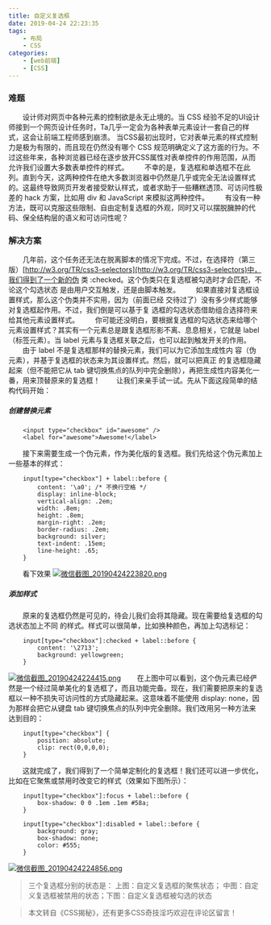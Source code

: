 ```yaml
---
title: 自定义复选框
date: 2019-04-24 22:23:35
tags:
    - 布局
    - CSS
categories: 
    - [web前端]
    - [CSS]
---
```


### 难题
&emsp;&emsp;设计师对网页中各种元素的控制欲是永无止境的。当 CSS 经验不足的UI设计师接到一个网页设计任务时，Ta几乎一定会为各种表单元素设计一套自己的样式，这会让前端工程师感到崩溃。 当CSS最初出现时，它对表单元素的样式控制力是极为有限的，而且现在仍然没有哪个 CSS 规范明确定义了这方面的行为。不过这些年来，各种浏览器已经在逐步放开CSS属性对表单控件的作用范围，从而允许我们设置大多数表单控件的样式。 
&emsp;&emsp;不幸的是，复选框和单选框不在此列。直到今天，这两种控件在绝大多数浏览器中仍然是几乎或完全无法设置样式的。这最终导致网页开发者接受默认样式，或者求助于一些糟糕透顶、可访问性极差的 hack 方案，比如用 div 和 JavaScript 来模拟这两种控件。
&emsp;&emsp;有没有一种方法，既可以克服这些限制、自由定制复选框的外观，同时又可以摆脱臃肿的代码、保全结构层的语义和可访问性呢？

### 解决方案
&emsp;&emsp;几年前，这个任务还无法在脱离脚本的情况下完成。不过，在选择符（第三版）[http://w3.org/TR/css3-selectors](http://w3.org/TR/css3-selectors)中，我们得到了一个新的伪 类 :checked。这个伪类只在复选框被勾选时才会匹配，不论这个勾选状态 是由用户交互触发，还是由脚本触发。
&emsp;&emsp;如果直接对复选框设置样式，那么这个伪类并不实用，因为（前面已经 交待过了）没有多少样式能够对复选框起作用。不过，我们倒是可以基于复 选框的勾选状态借助组合选择符来给其他元素设置样式。
&emsp;&emsp;你可能还没明白，要根据复选框的勾选状态来给哪个元素设置样式？其实有一个元素总是跟复选框形影不离、息息相关，它就是 label（标签元素）。当 label 元素与复选框关联之后，也可以起到触发开关的作用。
&emsp;&emsp;由于 label 不是复选框那样的替换元素，我们可以为它添加生成性内 容（伪元素），并基于复选框的状态来为其设置样式。然后，就可以把真正 的复选框隐藏起来（但不能把它从 tab 键切换焦点的队列中完全删除），再把生成性内容美化一番，用来顶替原来的复选框！
&emsp;&emsp;让我们来亲手试一试。先从下面这段简单的结构代码开始：
##### 创建替换元素
```
    <input type="checkbox" id="awesome" /> 
    <label for="awesome">Awesome!</label>
```
&emsp;&emsp;接下来需要生成一个伪元素，作为美化版的复选框。我们先给这个伪元素加上一些基本的样式：
```
    input[type="checkbox"] + label::before {
        content: '\a0'; /* 不换行空格 */
        display: inline-block;
        vertical-align: .2em;
        width: .8em;
        height: .8em;
        margin-right: .2em;
        border-radius: .2em;
        background: silver;
        text-indent: .15em;
        line-height: .65;
    }
```
&emsp;&emsp;看下效果
[![微信截图_20190424223820.png](https://i.loli.net/2019/04/24/5cc0750bcca1b.png)](https://i.loli.net/2019/04/24/5cc0750bcca1b.png)
##### 添加样式
&emsp;&emsp;原来的复选框仍然是可见的，待会儿我们会将其隐藏。现在需要给复选框的勾选状态加上不同 的样式。样式可以很简单，比如换种颜色，再加上勾选标记：
```
    input[type="checkbox"]:checked + label::before {
        content: '\2713';     
        background: yellowgreen; 
    }
```
[![微信截图_20190424224415.png](https://i.loli.net/2019/04/24/5cc0765223e1e.png)](https://i.loli.net/2019/04/24/5cc0765223e1e.png)
&emsp;&emsp;在上图中可以看到，这个伪元素已经俨然是一个经过简单美化的复选框了，而且功能完备。现在，我们需要把原来的复选框以一种不损失可访问性的方式隐藏起来。这意味着不能使用 display: none，因为那样会把它从键盘 tab 键切换焦点的队列中完全删除。我们改用另一种方法来达到目的：
```
    input[type="checkbox"] {
        position: absolute;
        clip: rect(0,0,0,0);
    }
```
&emsp;&emsp;这就完成了，我们得到了一个简单定制化的复选框！我们还可以进一步优化，比如在它聚焦或禁用时改变它的样式（效果如下图所示）：
```
    input[type="checkbox"]:focus + label::before {
        box-shadow: 0 0 .1em .1em #58a; 
    } 
 
    input[type="checkbox"]:disabled + label::before {
        background: gray;
        box-shadow: none;
        color: #555; 
    }
```
[![微信截图_20190424224856.png](https://i.loli.net/2019/04/24/5cc077701a9dd.png)](https://i.loli.net/2019/04/24/5cc077701a9dd.png)
>三个复选框分别的状态是：
>上图：自定义复选框的聚焦状态； 中图：自定义复选框被禁用的状态；下图：自定义复选框被勾选的状态

>本文转自《CSS揭秘》，还有更多CSS奇技淫巧欢迎在评论区留言！



